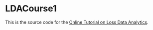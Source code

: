 # LDACourse1

This is the source code for the [Online Tutorial on Loss Data Analytics](https://openacttextdev.github.io/LDACourse1/).
